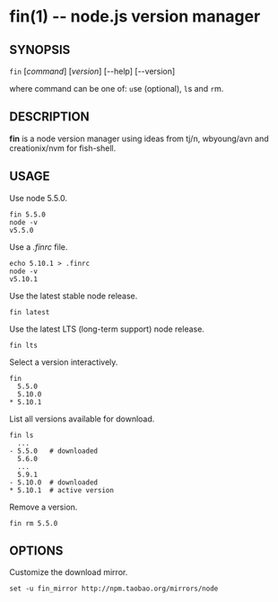 fin(1) -- node.js version manager
=================================

## SYNOPSIS

`fin` [*command*] [*version*] [--help] [--version]<br>

where command can be one of: `u`se (optional), `l`s and `r`m.

## DESCRIPTION

**fin** is a node version manager using ideas from tj/n, wbyoung/avn and creationix/nvm for fish-shell.

## USAGE

Use node 5.5.0.

```fish
fin 5.5.0
node -v
v5.5.0
```

Use a *.finrc* file.

```fish
echo 5.10.1 > .finrc
node -v
v5.10.1
```

Use the latest stable node release.

```
fin latest
```

Use the latest LTS (long-term support) node release.

```
fin lts
```

Select a version interactively.

```
fin
  5.5.0
  5.10.0
* 5.10.1
```

List all versions available for download.

```
fin ls
  ...
- 5.5.0   # downloaded
  5.6.0
  ...
  5.9.1
- 5.10.0  # downloaded
* 5.10.1  # active version
```

Remove a version.

```
fin rm 5.5.0
```

## OPTIONS

Customize the download mirror.

```
set -u fin_mirror http://npm.taobao.org/mirrors/node
```
